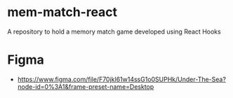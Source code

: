 # mem-match-react
A repository to hold a memory match game developed using React Hooks

# Figma 

* https://www.figma.com/file/F70jkl61w14ssG1o0SUPHk/Under-The-Sea?node-id=0%3A1&frame-preset-name=Desktop
